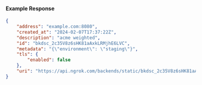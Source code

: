 <!-- Code generated for API Clients. DO NOT EDIT. -->

#### Example Response

```json
{
	"address": "example.com:8080",
	"created_at": "2024-02-07T17:37:22Z",
	"description": "acme weighted",
	"id": "bkdsc_2c35V8z6sHK81aAxkLRMjhE6LVC",
	"metadata": "{\"environment\": \"staging\"}",
	"tls": {
		"enabled": false
	},
	"uri": "https://api.ngrok.com/backends/static/bkdsc_2c35V8z6sHK81aAxkLRMjhE6LVC"
}
```
